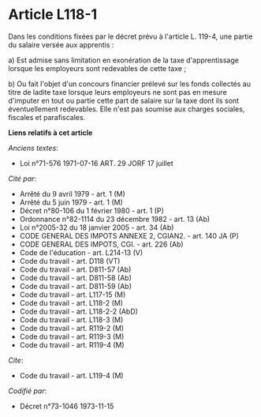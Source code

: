 # Article L118-1

Dans les conditions fixées par le décret prévu à l'article L. 119-4, une partie du salaire versée aux apprentis :

a) Est admise sans limitation en exonération de la taxe d'apprentissage lorsque les employeurs sont redevables de cette
taxe ;

b) Ou fait l'objet d'un concours financier prélevé sur les fonds collectés au titre de ladite taxe lorsque leurs employeurs
ne sont pas en mesure d'imputer en tout ou partie cette part de salaire sur la taxe dont ils sont éventuellement redevables.
Elle n'est pas soumise aux charges sociales, fiscales et parafiscales.

**Liens relatifs à cet article**

_Anciens textes_:

  - Loi n°71-576 1971-07-16 ART. 29 JORF 17 juillet

_Cité par_:

  - Arrêté du 9 avril 1979 - art. 1 (M)
  - Arrêté du 5 juin 1979 - art. 1 (M)
  - Décret n°80-106 du 1 février 1980 - art. 1 (P)
  - Ordonnance n°82-1114 du 23 décembre 1982 - art. 13 (Ab)
  - Loi n°2005-32 du 18 janvier 2005 - art. 34 (Ab)
  - CODE GENERAL DES IMPOTS ANNEXE 2, CGIAN2. - art. 140 JA (P)
  - CODE GENERAL DES IMPOTS, CGI. - art. 226 (Ab)
  - Code de l'éducation - art. L214-13 (V)
  - Code du travail - art. D118 (VT)
  - Code du travail - art. D811-57 (Ab)
  - Code du travail - art. D811-58 (Ab)
  - Code du travail - art. D811-59 (Ab)
  - Code du travail - art. L117-15 (M)
  - Code du travail - art. L118-2 (M)
  - Code du travail - art. L118-2-2 (AbD)
  - Code du travail - art. L118-3 (M)
  - Code du travail - art. R119-2 (M)
  - Code du travail - art. R119-3 (M)
  - Code du travail - art. R119-4 (M)

_Cite_:

  - Code du travail - art. L119-4 (M)

_Codifié par_:

  - Décret n°73-1046 1973-11-15
